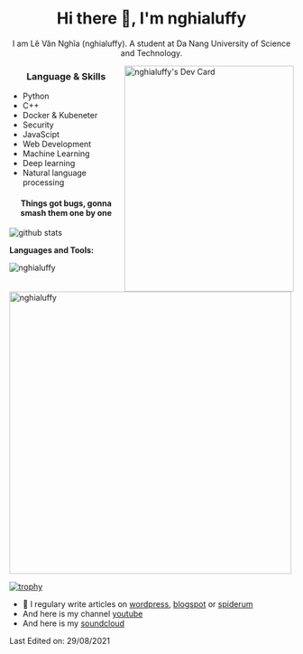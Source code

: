 <h1 align="center"> Hi there 👋, I'm nghialuffy</h1>
<p align="center"> I am Lê Văn Nghĩa (nghialuffy). A student at Da Nang University of Science and Technology.</p>
<!-- <img align="right" src="https://www.kindpng.com/picc/m/274-2748314_freetoedit-menherachan-animegirl-animecute-png-kawaii-anime-girl.png" height="300" width="300"> -->
<a href="https://app.daily.dev/nghialuffy"><img align="right" src="https://api.daily.dev/devcards/7ef7106665c94367b27b40c9fea87a31.png?r=h4h" width="300"   height="400" alt="nghialuffy's Dev Card"/></a>
<h3 align="center"> Language & Skills </h3>

- Python
- C++
- Docker & Kubeneter
- Security 
- JavaScipt
- Web Development
- Machine Learning
- Deep learning
- Natural language processing

<h4 align="center">Things got bugs, gonna smash them one by one</h4>

<img align="center" src="https://github-readme-stats.vercel.app/api?username=nghialuffy&show_icons=true&include_all_commits=true&theme=blue-white&count_private=true" alt="github stats">

**Languages and Tools:**  

<img align="center" src="https://github-readme-streak-stats.herokuapp.com/?user=nghialuffy&count_private=true&theme=radical" alt="nghialuffy" />
<img align="center" width=500 src="https://github-readme-stats.vercel.app/api/top-langs/?username=nghialuffy&count_private=true&theme=radical" alt="nghialuffy" />


[![trophy](https://github-profile-trophy.vercel.app/?username=nghialuffy&theme=gruvbox)](https://github.com/ryo-ma/github-profile-trophy)
- 📝 I regulary write articles on [wordpress](https://nghialuffy.wordpress.com/), [blogspot](https://nghialuffy.blogspot.com/) or [spiderum](https://spiderum.com/nguoi-dung/nghialuffy/)
- And here is my channel [youtube](https://www.youtube.com/channel/UCVL0lMU5Gm6evBsXtDJ210w)
- And here is my [soundcloud](https://soundcloud.com/ngh-a-l-510649526)

Last Edited on: 29/08/2021
